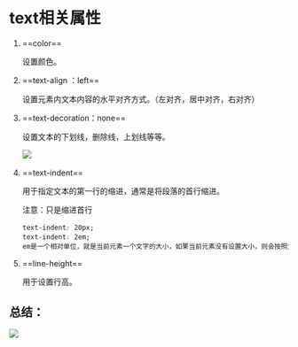# **text相关属性**

1. ==color==

   设置颜色。

   

2. ==text-align ：left==

   设置元素内文本内容的水平对齐方式。（左对齐，居中对齐，右对齐）

   

3. ==text-decoration：none==

   设置文本的下划线，删除线，上划线等等。

   ![](..\..\0.笔记图片\线.png)

4. ==text-indent==

   用于指定文本的第一行的缩进，通常是将段落的首行缩进。

   注意：只是缩进首行

   ```css
   text-indent: 20px;
   text-indent: 2em;
   em是一个相对单位，就是当前元素一个文字的大小，如果当前元素没有设置大小，则会按照父元素的一个文字大小。
   ```

5. ==line-height==

   用于设置行高。





## **总结：**

![](..\..\0.笔记图片\text总结.png)